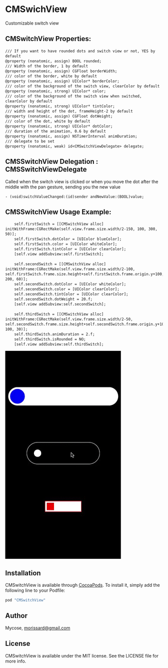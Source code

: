 # CMSwichView
Customizable switch view

## CMSwitchView Properties:
```objc
/// If you want to have rounded dots and switch view or not, YES by default
@property (nonatomic, assign) BOOL rounded;
/// Width of the border, 1 by default
@property (nonatomic, assign) CGFloat borderWidth;
/// color of the border, white by default
@property (nonatomic, assign) UIColor* borderColor;
/// color of the background of the switch view, clearColor by default
@property (nonatomic, strong) UIColor* color;
/// color of the background of the switch view when switched, clearColor by default
@property (nonatomic, strong) UIColor* tintColor;
/// width and height of the dot, frameHeight-2 by default
@property (nonatomic, assign) CGFloat dotWeight;
/// color of the dot, white by default
@property (nonatomic, strong) UIColor* dotColor;
/// duration of the animation, 0.6 by default
@property (nonatomic, assign) NSTimerInterval animDuration;
/// delegate to be set
@property (nonatomic, weak) id<CMSwitchViewDelegate> delegate;
```

## CMSSwitchView Delegation : CMSSwitchViewDelegate
Called when the switch view is clicked or when you move the dot after the middle with the pan gesture, sending you the new value
```objc
- (void)switchValueChanged:(id)sender andNewValue:(BOOL)value;
```

## CMSSwitchView Usage Example:
```objc
    self.firstSwitch = [[CMSwitchView alloc] initWithFrame:CGRectMake(self.view.frame.size.width/2-150, 100, 300, 50)];
    self.firstSwitch.dotColor = [UIColor blueColor];
    self.firstSwitch.color = [UIColor whiteColor];
    self.firstSwitch.tintColor = [UIColor clearColor];
    [self.view addSubview:self.firstSwitch];
    
    self.secondSwitch = [[CMSwitchView alloc] initWithFrame:CGRectMake(self.view.frame.size.width/2-100, self.firstSwitch.frame.size.height+self.firstSwitch.frame.origin.y+100, 200, 60)];
    self.secondSwitch.dotColor = [UIColor whiteColor];
    self.secondSwitch.color = [UIColor clearColor];
    self.secondSwitch.tintColor = [UIColor clearColor];
    self.secondSwitch.dotWeight = 20.f;
    [self.view addSubview:self.secondSwitch];
    
    self.thirdSwitch = [[CMSwitchView alloc] initWithFrame:CGRectMake(self.view.frame.size.width/2-50, self.secondSwitch.frame.size.height+self.secondSwitch.frame.origin.y+100, 100, 30)];
    self.thirdSwitch.animDuration = 2.f;
    self.thirdSwitch.isRounded = NO;
    [self.view addSubview:self.thirdSwitch];
```
![Gif](./Screenshots/switchviewdemo.gif)

## Installation
CMSwitchView is available through [CocoaPods](http://cocoapods.org). To install
it, simply add the following line to your Podfile:

```ruby
pod "CMSwitchView"
```

## Author
Mycose, morissard@gmail.com

## License
CMSwitchView is available under the MIT license. See the LICENSE file for more info.
